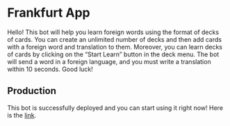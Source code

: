 # Frankfurt App
Hello! This bot will help you learn foreign words using the format of decks of cards. You can create an unlimited number of decks and then add cards with a foreign word and translation to them. Moreover, you can learn decks of cards by clicking on the “Start Learn” button in the deck menu. The bot will send a word in a foreign language, and you must write a translation within 10 seconds. Good luck!

## Production
This bot is successfully deployed and you can start using it right now! Here is the [link](https://t.me/letslearnwords_bot).